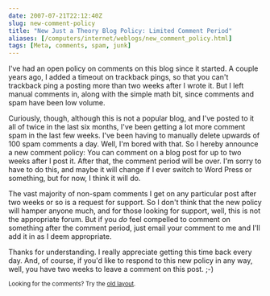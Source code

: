 ```yaml
--- 
date: 2007-07-21T22:12:40Z
slug: new-comment-policy
title: "New Just a Theory Blog Policy: Limited Comment Period"
aliases: [/computers/internet/weblogs/new_comment_policy.html]
tags: [Meta, comments, spam, junk]
---
```


<p>I've had an open policy on comments on this blog since it started. A couple years ago, I added a timeout on trackback pings, so that you can't trackback ping a posting more than two weeks after I wrote it. But I left manual comments in, along with the simple math bit, since comments and spam have been low volume.</p>

<p>Curiously, though, although this is not a popular blog, and I've posted to it all of twice in the last six months, I've been getting a lot more comment spam in the last few weeks. I've been having to manually delete upwards of 100 spam comments a day. Well, I'm bored with that. So I hereby announce a new comment policy: You can comment on a blog post for up to two weeks after I post it. After that, the comment period will be over. I'm sorry to have to do this, and maybe it will change if I ever switch to Word Press or something, but for now, I think it will do.</p>

<p>The vast majority of non-spam comments I get on any particular post after two weeks or so is a request for support. So I don't think that the new policy will hamper anyone much, and for those looking for support, well, this is not the appropriate forum. But if you <em>do</em> feel compelled to comment on something after the comment period, just email your comment to me and I'll add it in as I deem appropriate.</p>

<p>Thanks for understanding. I really appreciate getting this time back every day. And, of course, if you'd like to respond to this new policy in any way, well, you have two weeks to leave a comment on this post. ;-)</p>

<p class="past"><small>Looking for the comments? Try the <a rel="nofollow" href="//past.justatheory.com/computers/internet/weblogs/new_comment_policy.html">old layout</a>.</small></p>


